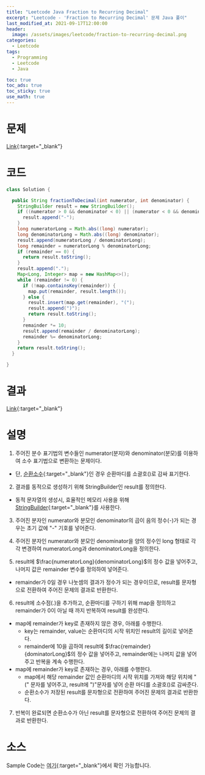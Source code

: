```yaml
---
title: "Leetcode Java Fraction to Recurring Decimal"
excerpt: "Leetcode - 'Fraction to Recurring Decimal' 문제 Java 풀이"
last_modified_at: 2021-09-17T12:00:00
header:
  image: /assets/images/leetcode/fraction-to-recurring-decimal.png
categories:
  - Leetcode
tags:
  - Programming
  - Leetcode
  - Java

toc: true
toc_ads: true
toc_sticky: true
use_math: true
---
```

# 문제
[Link](https://leetcode.com/problems/fraction-to-recurring-decimal/){:target="_blank"}

# 코드
```java
class Solution {

  public String fractionToDecimal(int numerator, int denominator) {
    StringBuilder result = new StringBuilder();
    if ((numerator > 0 && denominator < 0) || (numerator < 0 && denominator > 0)) {
      result.append("-");
    }
    long numeratorLong = Math.abs((long) numerator);
    long denominatorLong = Math.abs((long) denominator);
    result.append(numeratorLong / denominatorLong);
    long remainder = numeratorLong % denominatorLong;
    if (remainder == 0) {
      return result.toString();
    }
    result.append(".");
    Map<Long, Integer> map = new HashMap<>();
    while (remainder != 0) {
      if (!map.containsKey(remainder)) {
        map.put(remainder, result.length());
      } else {
        result.insert(map.get(remainder), "(");
        result.append(")");
        return result.toString();
      }
      remainder *= 10;
      result.append(remainder / denominatorLong);
      remainder %= denominatorLong;
    }
    return result.toString();
  }

}
```

# 결과
[Link](https://leetcode.com/submissions/detail/556170526/){:target="_blank"}

# 설명
1. 주어진 분수 표기법의 변수들인 numerator(분자)와 denominator(분모)를 이용하여 소수 표기법으로 변환하는 문제이다.
- 단, [순환소수](https://ko.wikipedia.org/wiki/%EC%88%9C%ED%99%98%EC%86%8C%EC%88%98){:target="_blank"}인 경우 순환마디를 소괄호()로 감싸 표기한다.

2. 결과를 동적으로 생성하기 위해 StringBuilder인 result를 정의한다.
- 동적 문자열의 생성시, 효율적인 메모리 사용을 위해 [StringBuilder](https://docs.oracle.com/javase/tutorial/java/data/buffers.html){:target="_blank"}를 사용한다.

3. 주어진 분자인 numerator와 분모인 denominator의 곱이 음의 정수(-)가 되는 경우는 초기 값에 "-" 기호를 넣어준다.

4. 주어진 분자인 numerator와 분모인 denominator을 양의 정수인 long 형태로 각각 변경하여 numeratorLong과 denominatorLong을 정의한다.

5. result에 $\frac{numeratorLong}{denominatorLong}$의 정수 값을 넣어주고, 나머지 값은 remainder 변수를 정의하여 넣어준다.
- remainder가 0일 경우 나눗셈의 결과가 정수가 되는 경우이므로, result를 문자형으로 전환하여 주어진 문제의 결과로 반환한다.

6. result에 소수점(.)을 추가하고, 순환마디를 구하기 위해 map을 정의하고 remainder가 0이 아닐 때 까지 반복하여 result를 완성한다.
- map에 remainder가 key로 존재하지 않은 경우, 아래를 수행한다.
  - key는 remainder, value는 순환마디의 시작 위치인 result의 길이로 넣어준다.
  - remainder에 10을 곱하여 result에 $\frac{remainder}{dominatorLong}$의 정수 값을 넣어주고,
  remainder에는 나머지 값을 넣어주고 반복을 계속 수행한다.
- map에 remainder가 key로 존재하는 경우, 아래를 수행한다.
  - map에서 해당 remainder 값인 순환마디의 시작 위치를 가져와 해당 위치에 "(" 문자를 넣어주고, result에 ")"문자를 넣어 순환 마디를 소괄호()로 감싸준다.
  - 순환소수가 저장된 result를 문자형으로 전환하여 주어진 문제의 결과로 반환한다.

7. 반복이 완료되면 순환소수가 아닌 result를 문자형으로 전환하여 주어진 문제의 결과로 반환한다.

# 소스
Sample Code는 [여기](https://github.com/GracefulSoul/leetcode/blob/master/src/main/java/gracefulsoul/problems/FractionToRecurringDecimal.java){:target="_blank"}에서 확인 가능합니다.